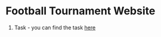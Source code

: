 # Football Tournament Website

1. Task - you can find the task [here](./external/TASK-Football_tournament_website.pdf)